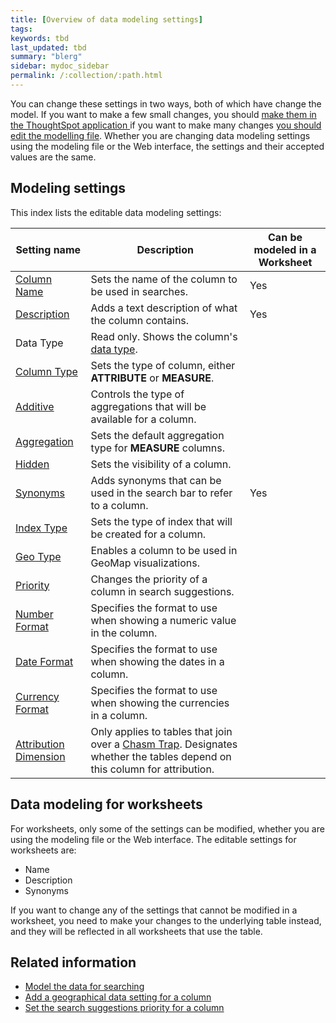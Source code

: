 ```yaml
---
title: [Overview of data modeling settings]
tags:
keywords: tbd
last_updated: tbd
summary: "blerg"
sidebar: mydoc_sidebar
permalink: /:collection/:path.html
---
```


You can change these settings in two ways, both of which have change the model. If you want to make a few small changes, you should [make them in the ThoughtSpot application ](/admin/data_modeling/model_data_in_UI.html) if you want to make many changes [you should edit the modelling file](/admin/data_modeling/edit_model_file.html#). Whether you are changing data modeling settings using the modeling file or the Web interface, the settings and their accepted values are the same.

## Modeling settings

This index lists the editable data modeling settings:

|Setting name|Description|Can be modeled in a Worksheet|
|------------|-----------|-----------------------------|
|[Column Name](change_column_basics.html#change-the-column-name#)|Sets the name of the column to be used in searches.|Yes|
|[Description](change_column_basics.html#change-column-description)|Adds a text description of what the column contains.|Yes|
|Data Type|Read only. Shows the column's [data type](../loading/datatypes.html#).| |
|[Column Type](change_column_basics.html#change-column-type)|Sets the type of column, either **ATTRIBUTE** or **MEASURE**.| |
|[Additive](change_aggreg_additive.html#)|Controls the type of aggregations that will be available for a column.| |
|[Aggregation](change_aggreg_additive.html#)|Sets the default aggregation type for **MEASURE** columns.| |
|[Hidden](change_visibility_synonym.html#)|Sets the visibility of a column.| |
|[Synonyms](change_visibility_synonym.html#)|Adds synonyms that can be used in the search bar to refer to a column.|Yes|
|[Index Type](change_index.html#)|Sets the type of index that will be created for a column.| |
|[Geo Type](model_geo_data.html#)|Enables a column to be used in GeoMap visualizations.| |
|[Priority](change_column_priority.html#)|Changes the priority of a column in search suggestions.| |
|[Number Format](set_format_pattern_numbers.html#)|Specifies the format to use when showing a numeric value in the column.| |
|[Date Format](set_format_pattern_numbers.html#date-format)|Specifies the format to use when showing the dates in a column.| |
|[Currency Format](set_format_pattern_numbers.html#set-currency-format)|Specifies the format to use when showing the currencies in a column.| |
|[Attribution Dimension](attributable_dimension.html#)|Only applies to tables that join over a [Chasm Trap](../loading/chasm_trap.html#). Designates whether the tables depend on this column for attribution.| |

## Data modeling for worksheets

For worksheets, only some of the settings can be modified, whether you are using the modeling file or the Web interface. The editable settings for worksheets are:

-   Name
-   Description
-   Synonyms

If you want to change any of the settings that cannot be modified in a worksheet, you need to make your changes to the underlying table instead, and they will be reflected in all worksheets that use the table.

## Related information  

- [Model the data for searching](semantic_modeling.html#)
- [Add a geographical data setting for a column](/admin/data_modeling/model_geo_data.html)  
- [Set the search suggestions priority for a column](/admin/data_modeling/change_column_priority.html)  

